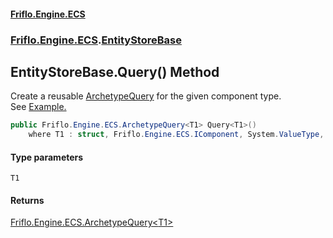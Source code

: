 #### [Friflo.Engine.ECS](index.md 'index')
### [Friflo.Engine.ECS](Friflo.Engine.ECS.md 'Friflo.Engine.ECS').[EntityStoreBase](EntityStoreBase.md 'Friflo.Engine.ECS.EntityStoreBase')

## EntityStoreBase.Query<T1>() Method

Create a reusable [ArchetypeQuery](ArchetypeQuery.md 'Friflo.Engine.ECS.ArchetypeQuery') for the given component type.<br/>
See <a href="https://github.com/friflo/Friflo.Json.Fliox/blob/main/Engine/README.md#query-entities">Example.</a>

```csharp
public Friflo.Engine.ECS.ArchetypeQuery<T1> Query<T1>()
    where T1 : struct, Friflo.Engine.ECS.IComponent, System.ValueType, System.ValueType;
```
#### Type parameters

<a name='Friflo.Engine.ECS.EntityStoreBase.Query_T1_().T1'></a>

`T1`

#### Returns
[Friflo.Engine.ECS.ArchetypeQuery&lt;](ArchetypeQuery_T1_.md 'Friflo.Engine.ECS.ArchetypeQuery<T1>')[T1](EntityStoreBase.Query_T1_().md#Friflo.Engine.ECS.EntityStoreBase.Query_T1_().T1 'Friflo.Engine.ECS.EntityStoreBase.Query<T1>().T1')[&gt;](ArchetypeQuery_T1_.md 'Friflo.Engine.ECS.ArchetypeQuery<T1>')
